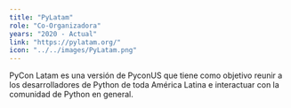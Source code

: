 ```yaml
---
title: "PyLatam"
role: "Co-Organizadora"
years: "2020 - Actual"
link: "https://pylatam.org/"
icon: "../../images/PyLatam.png"
---
```


PyCon Latam es una versión de PyconUS que tiene como objetivo reunir a los
desarrolladores de Python de toda América Latina e interactuar con la comunidad
de Python en general.
